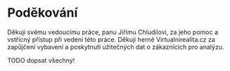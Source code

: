 # Poděkování

Děkuji svému vedoucímu práce, panu Jiřímu Chludilovi, za jeho pomoc a vstřícný přístup při vedení této práce. Děkuji herně Virtualnirealita.cz za zapůjčení vybavení a poskytnutí užitečných dat o zákaznících pro analýzu.

TODO dopsat všechny!